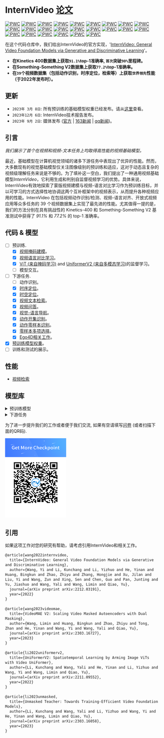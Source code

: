 # InternVideo [论文](https://arxiv.org/pdf/2212.03191.pdf)

[![PWC](https://img.shields.io/endpoint.svg?url=https://paperswithcode.com/badge/internvideo-general-video-foundation-models/action-classification-on-kinetics-400)](https://paperswithcode.com/sota/action-classification-on-kinetics-400?p=internvideo-general-video-foundation-models)
[![PWC](https://img.shields.io/endpoint.svg?url=https://paperswithcode.com/badge/internvideo-general-video-foundation-models/action-classification-on-kinetics-600)](https://paperswithcode.com/sota/action-classification-on-kinetics-600?p=internvideo-general-video-foundation-models)
[![PWC](https://img.shields.io/endpoint.svg?url=https://paperswithcode.com/badge/internvideo-general-video-foundation-models/action-classification-on-kinetics-700)](https://paperswithcode.com/sota/action-classification-on-kinetics-700?p=internvideo-general-video-foundation-models)
[![PWC](https://img.shields.io/endpoint.svg?url=https://paperswithcode.com/badge/internvideo-general-video-foundation-models/action-recognition-in-videos-on-something-1)](https://paperswithcode.com/sota/action-recognition-in-videos-on-something-1?p=internvideo-general-video-foundation-models)
[![PWC](https://img.shields.io/endpoint.svg?url=https://paperswithcode.com/badge/internvideo-general-video-foundation-models/action-recognition-in-videos-on-something)](https://paperswithcode.com/sota/action-recognition-in-videos-on-something?p=internvideo-general-video-foundation-models)
[![PWC](https://img.shields.io/endpoint.svg?url=https://paperswithcode.com/badge/internvideo-general-video-foundation-models/spatio-temporal-action-localization-on-ava)](https://paperswithcode.com/sota/spatio-temporal-action-localization-on-ava?p=internvideo-general-video-foundation-models)
[![PWC](https://img.shields.io/endpoint.svg?url=https://paperswithcode.com/badge/internvideo-general-video-foundation-models/action-recognition-on-ava-v2-2)](https://paperswithcode.com/sota/action-recognition-on-ava-v2-2?p=internvideo-general-video-foundation-models)
[![PWC](https://img.shields.io/endpoint.svg?url=https://paperswithcode.com/badge/internvideo-general-video-foundation-models/video-retrieval-on-activitynet)](https://paperswithcode.com/sota/video-retrieval-on-activitynet?p=internvideo-general-video-foundation-models)
[![PWC](https://img.shields.io/endpoint.svg?url=https://paperswithcode.com/badge/internvideo-general-video-foundation-models/video-retrieval-on-didemo)](https://paperswithcode.com/sota/video-retrieval-on-didemo?p=internvideo-general-video-foundation-models)
[![PWC](https://img.shields.io/endpoint.svg?url=https://paperswithcode.com/badge/internvideo-general-video-foundation-models/video-retrieval-on-msr-vtt)](https://paperswithcode.com/sota/video-retrieval-on-msr-vtt?p=internvideo-general-video-foundation-models)
[![PWC](https://img.shields.io/endpoint.svg?url=https://paperswithcode.com/badge/internvideo-general-video-foundation-models/video-retrieval-on-lsmdc)](https://paperswithcode.com/sota/video-retrieval-on-lsmdc?p=internvideo-general-video-foundation-models) 
[![PWC](https://img.shields.io/endpoint.svg?url=https://paperswithcode.com/badge/internvideo-general-video-foundation-models/video-retrieval-on-msvd)](https://paperswithcode.com/sota/video-retrieval-on-msvd?p=internvideo-general-video-foundation-models)
[![PWC](https://img.shields.io/endpoint.svg?url=https://paperswithcode.com/badge/internvideo-general-video-foundation-models/video-retrieval-on-vatex)](https://paperswithcode.com/sota/video-retrieval-on-vatex?p=internvideo-general-video-foundation-models)
[![PWC](https://img.shields.io/endpoint.svg?url=https://paperswithcode.com/badge/internvideo-general-video-foundation-models/zero-shot-video-retrieval-on-activitynet)](https://paperswithcode.com/sota/zero-shot-video-retrieval-on-activitynet?p=internvideo-general-video-foundation-models)
[![PWC](https://img.shields.io/endpoint.svg?url=https://paperswithcode.com/badge/internvideo-general-video-foundation-models/zero-shot-video-retrieval-on-didemo)](https://paperswithcode.com/sota/zero-shot-video-retrieval-on-didemo?p=internvideo-general-video-foundation-models)
[![PWC](https://img.shields.io/endpoint.svg?url=https://paperswithcode.com/badge/internvideo-general-video-foundation-models/zero-shot-video-retrieval-on-msr-vtt)](https://paperswithcode.com/sota/zero-shot-video-retrieval-on-msr-vtt?p=internvideo-general-video-foundation-models)
[![PWC](https://img.shields.io/endpoint.svg?url=https://paperswithcode.com/badge/internvideo-general-video-foundation-models/zero-shot-video-retrieval-on-lsmdc)](https://paperswithcode.com/sota/zero-shot-video-retrieval-on-lsmdc?p=internvideo-general-video-foundation-models)
[![PWC](https://img.shields.io/endpoint.svg?url=https://paperswithcode.com/badge/internvideo-general-video-foundation-models/zero-shot-video-retrieval-on-msvd)](https://paperswithcode.com/sota/zero-shot-video-retrieval-on-msvd?p=internvideo-general-video-foundation-models)
[![PWC](https://img.shields.io/endpoint.svg?url=https://paperswithcode.com/badge/internvideo-general-video-foundation-models/zero-shot-video-retrieval-on-vatex)](https://paperswithcode.com/sota/zero-shot-video-retrieval-on-vatex?p=internvideo-general-video-foundation-models)
[![PWC](https://img.shields.io/endpoint.svg?url=https://paperswithcode.com/badge/internvideo-general-video-foundation-models/visual-question-answering-on-msrvtt-qa-1)](https://paperswithcode.com/sota/visual-question-answering-on-msrvtt-qa-1?p=internvideo-general-video-foundation-models)
[![PWC](https://img.shields.io/endpoint.svg?url=https://paperswithcode.com/badge/internvideo-general-video-foundation-models/visual-question-answering-on-msvd-qa-1)](https://paperswithcode.com/sota/visual-question-answering-on-msvd-qa-1?p=internvideo-general-video-foundation-models)
[![PWC](https://img.shields.io/endpoint.svg?url=https://paperswithcode.com/badge/internvideo-general-video-foundation-models/visual-question-answering-on-tgif-qa)](https://paperswithcode.com/sota/visual-question-answering-on-tgif-qa?p=internvideo-general-video-foundation-models) 
[![PWC](https://img.shields.io/endpoint.svg?url=https://paperswithcode.com/badge/internvideo-general-video-foundation-models/open-set-action-recognition-on-ucf101-mitv2)](https://paperswithcode.com/sota/open-set-action-recognition-on-ucf101-mitv2?p=internvideo-general-video-foundation-models)
[![PWC](https://img.shields.io/endpoint.svg?url=https://paperswithcode.com/badge/internvideo-general-video-foundation-models/open-set-action-recognition-on-ucf-hmdb)](https://paperswithcode.com/sota/open-set-action-recognition-on-ucf-hmdb?p=internvideo-general-video-foundation-models)

在这个代码仓库中，我们给出InternVideo的官方实现，'[InternVideo: General Video Foundation Models via Generative and Discriminative Learning](https://arxiv.org/abs/2212.03191)'。

- **在Kinetics 400数据集上获取`91.1%`top-1准确率, `首次`突破`90%`里程碑。**
- **在Something-Something V2数据集上获取`77.2%`top-1准确率。**
- **在`39`个视频数据集（包括动作识别，时序定位，检索等）上获取`世界领先`性能（于2022年发布时）。**

## 更新
- `2023年 3月 8日`: 所有预训练的基础模型权重已经发布。请从[这里](#model-zoo)查看。
- `2023年12月 6日`: InternVideo技术报告发布。
- `2023年 9月 2日`: 媒体发布 ([官方](https://www.shlab.org.cn/news/5443279) | [163新闻](https://www.163.com/dy/article/HG939TNR0530QRMB.html) | [qq新闻](https://new.qq.com/rain/a/20220902A053JP00))。

## 引言
*我们展示了首个在视频和视频-文本任务上均取得高性能的视频基础模型。*

最近，基础模型在计算机视觉领域的诸多下游任务中表现出了优异的性能。然而，大多数现有的视觉基础模型仅关注图像级别的预训练和适应，这对于动态且复杂的视频级理解任务来说是不够的。为了填补这一空白，我们提出了一种通用视频基础模型*InternVideo*，它利用生成和判别自监督视频学习的优势。具体来说，InternVideo有效地探索了蒙版视频建模与视频-语言对比学习作为预训练目标，并以可学习的方式选择性地协调这两个互补框架中的视频表示，从而提升各种视频应用的性能。InternVideo 在包括视频动作识别/检测、视频-语言对齐、开放式视频应用等众多任务的 39 个视频数据集上实现了最先进的性能。尤其值得一提的是，我们的方法分别在具有挑战性的 Kinetics-400 和 Something-Something V2 基准测试中获得了 *91.1%* 和 *77.2%* 的 top-1 准确率。

## 代码 & 模型
- [ ] 预训练.
    - [x] [视频掩码建模](Pretrain/VideoMAE)。
    - [x] [视频语言对比学习](Pretrain/Multi-Modalities-Pretraining)。
    - [x] [ViT (来自掩码学习)](Pretrain/VideoMAE#finetune) and [UniformerV2 (来自多模态学习)](https://github.com/OpenGVLab/UniFormerV2/blob/main/INSTRUCTIONS.md#training)的监督学习。
    - [ ] 模型交互。
- [ ] 下游任务.
    - [ ] 动作识别。
    - [x] [时序定位](Downstream/Temporal-Action-Localization)。
    - [x] [时空定位](Downstream/Spatial-Temporal-Action-Localization)。
    - [x] [视频文本检索](Downstream/Video-Text-Retrieval)。
    - [x] [视频问答](Downstream/multi-modalities-downstream#video-question-answering)。
    - [x] [视觉-语言导航](Downstream/Visual-Language-Navigation)。
    - [x] [动作开集识别](Downstream/Open-Set-Action-Recognition)。
    - [x] [动作零样本识别](Downstream/multi-modalities-downstream#zero-shot-action-recognition)。
    - [x] [零样本多项选择](Downstream/multi-modalities-downstream#zero-shot-multiple-choice)。
    - [x] [Ego4D相关工作](https://github.com/OpenGVLab/ego4d-eccv2022-solutions)。
- [x] [预训练模型权重](https://github.com/OpenGVLab/InternVideo#model-zoo)。
- [ ] 训练和测试的展示。

## 性能
- [视频检索](Downstream/Video-Text-Retrieval#our-results)

## 模型库

<details>
<summary> 预训练模型 </summary>
<br>
<div>

|      模型      |   训练数据   |                                               下载                                                |
| :-----------------: | :----------------------: | :---------------------------------------------------------------------------------------------------: |
| InternVideo-MM-L-14 | WebVid10M+Self-collected (14M) |   [ckpt](https://pjlab-gvm-data.oss-cn-shanghai.aliyuncs.com/internvideo/pretrain/InternVideo-MM-L-14.ckpt) |
| VideoMAE-B | UnlabeledHybrid (1M) |   [ckpt](https://pjlab-gvm-data.oss-cn-shanghai.aliyuncs.com/internvideo/pretrain/videomae/vit_b_hybrid_pt_800e.pth)   |
| VideoMAE-L | UnlabeledHybrid (1M)|   [ckpt](https://pjlab-gvm-data.oss-cn-shanghai.aliyuncs.com/internvideo/pretrain/videomae/vit_l_hybrid_pt_800e.pth)   |
| VideoMAE-H | UnlabeledHybrid (1M)|   [ckpt](https://pjlab-gvm-data.oss-cn-shanghai.aliyuncs.com/internvideo/pretrain/videomae/vit_h_hybrid_pt_1200e.pth)  |
</div>
</details>

<details>
<summary> 下游任务 </summary>
<br>
<div>

**分类**
|      模型      |   微调数据   |                                               下载                                                |
| :-----------------: | :----------------: | :---------------------------------------------------------------------------------------------------: |
| VideoMAE-B | K400 |   [ckpt](https://pjlab-gvm-data.oss-cn-shanghai.aliyuncs.com/internvideo/pretrain/videomae/vit_b_hybrid_pt_800e_k400_ft.pth) |
| VideoMAE-B | K710 |   [ckpt](https://pjlab-gvm-data.oss-cn-shanghai.aliyuncs.com/internvideo/pretrain/videomae/vit_b_hybrid_pt_800e_k710_ft.pth)   |
| VideoMAE-B | SSv2 |   [ckpt](https://pjlab-gvm-data.oss-cn-shanghai.aliyuncs.com/internvideo/pretrain/videomae/vit_b_hybrid_pt_800e_ssv2_ft.pth)   |
| VideoMAE-L | K400 |   [ckpt](https://pjlab-gvm-data.oss-cn-shanghai.aliyuncs.com/internvideo/pretrain/videomae/vit_l_hybrid_pt_800e_k400_ft.pth) |
| VideoMAE-L | K700 |   [ckpt](https://pjlab-gvm-data.oss-cn-shanghai.aliyuncs.com/internvideo/pretrain/videomae/vit_l_hybrid_pt_800e_k700_ft.pth)   |
| VideoMAE-L | SSv2 |   [ckpt](https://pjlab-gvm-data.oss-cn-shanghai.aliyuncs.com/internvideo/pretrain/videomae/vit_l_hybrid_pt_800e_ssv2_ft.pth)   |
| VideoMAE-H | K400 |   [ckpt](https://pjlab-gvm-data.oss-cn-shanghai.aliyuncs.com/internvideo/action_recognition/K400/VideoMAE/ViT-H_f32_res384_89.54.pth) [log](https://pjlab-gvm-data.oss-cn-shanghai.aliyuncs.com/internvideo/action_recognition/K400/VideoMAE/ViT-H_f32_res384_89.54.log)|
| VideoMAE-H | SSv1 |   [ckpt](https://pjlab-gvm-data.oss-cn-shanghai.aliyuncs.com/internvideo/action_recognition/SSV1/VideoMAE/ViT-H.pth) [log](https://pjlab-gvm-data.oss-cn-shanghai.aliyuncs.com/internvideo/action_recognition/SSV1/VideoMAE/log.txt)|
| VideoMAE-H | HMDB51 |   [ckpt_split1](https://pjlab-gvm-data.oss-cn-shanghai.aliyuncs.com/internvideo/action_recognition/HMDB51/VideoMAE/split1_89.64/ViT-H.pth) | [ckpt_split2](https://pjlab-gvm-data.oss-cn-shanghai.aliyuncs.com/internvideo/action_recognition/HMDB51/VideoMAE/split2_89.92/ViT-H.pth) | [ckpt_split3](https://pjlab-gvm-data.oss-cn-shanghai.aliyuncs.com/internvideo/action_recognition/HMDB51/VideoMAE/split3_88.35/ViT-H.pth)|

**检索**
|      模型      |   训练数据   |                                               下载                                                |
| :-----------------: | :----------------: | :---------------------------------------------------------------------------------------------------: |
| InternVideo-MM-L-14 | ActivityNet |   [ckpt](https://pjlab-gvm-data.oss-cn-shanghai.aliyuncs.com/internvideo/retrieval/activitynet/kc4_1e-3_2e-3_bs64_77words_64frame_dsl/pytorch_model.bin) [opt](https://pjlab-gvm-data.oss-cn-shanghai.aliyuncs.com/internvideo/retrieval/activitynet/kc4_1e-3_2e-3_bs64_77words_64frame_dsl/pytorch_opt.bin) [log](https://pjlab-gvm-data.oss-cn-shanghai.aliyuncs.com/internvideo/retrieval/activitynet/kc4_1e-3_2e-3_bs64_77words_64frame_dsl/log.txt)|
| InternVideo-MM-L-14 | DiDeMo |   [ckpt](https://pjlab-gvm-data.oss-cn-shanghai.aliyuncs.com/internvideo/retrieval/didemo/pytorch_model.bin) [opt](https://pjlab-gvm-data.oss-cn-shanghai.aliyuncs.com/internvideo/retrieval/didemo/pytorch_opt.bin) [log](https://pjlab-gvm-data.oss-cn-shanghai.aliyuncs.com/internvideo/retrieval/didemo/log.txt)|
| InternVideo-MM-L-14 | LSMDC |   [ckpt](https://pjlab-gvm-data.oss-cn-shanghai.aliyuncs.com/internvideo/retrieval/lsmdc/pytorch_model.bin) [opt](https://pjlab-gvm-data.oss-cn-shanghai.aliyuncs.com/internvideo/retrieval/lsmdc/pytorch_opt.bin) [log](https://pjlab-gvm-data.oss-cn-shanghai.aliyuncs.com/internvideo/retrieval/lsmdc/log.txt)|
| InternVideo-MM-L-14 | MSR-VTT |   [ckpt](https://pjlab-gvm-data.oss-cn-shanghai.aliyuncs.com/internvideo/retrieval/msrvtt/kc4_finetune_1e-32e-3_77words_12frames_128_16_bothdsl/pytorch_model.bin) [opt](https://pjlab-gvm-data.oss-cn-shanghai.aliyuncs.com/internvideo/retrieval/msrvtt/kc4_finetune_1e-32e-3_77words_12frames_128_16_bothdsl/pytorch_opt.bin) [log](https://pjlab-gvm-data.oss-cn-shanghai.aliyuncs.com/internvideo/retrieval/msrvtt/kc4_finetune_1e-32e-3_77words_12frames_128_16_bothdsl/log.txt)|
| InternVideo-MM-L-14 | MSVD |   [ckpt](https://pjlab-gvm-data.oss-cn-shanghai.aliyuncs.com/internvideo/retrieval/msvd/pytorch_model.bin) [opt](https://pjlab-gvm-data.oss-cn-shanghai.aliyuncs.com/internvideo/retrieval/msvd/pytorch_opt.bin) [log](https://pjlab-gvm-data.oss-cn-shanghai.aliyuncs.com/internvideo/retrieval/msvd/log.txt)|
| InternVideo-MM-L-14 | VATEX |   [ckpt](https://pjlab-gvm-data.oss-cn-shanghai.aliyuncs.com/internvideo/retrieval/vatex/pytorch_model.bin) [opt](https://pjlab-gvm-data.oss-cn-shanghai.aliyuncs.com/internvideo/retrieval/vatex/pytorch_opt.bin) [log](https://pjlab-gvm-data.oss-cn-shanghai.aliyuncs.com/internvideo/retrieval/vatex/log.txt)|

**视频问答**
|      模型      |   微调数据   |                                               下载                                                |
| :-----------------: | :----------------: | :---------------------------------------------------------------------------------------------------: |
| InternVideo-MM-L-14 | MSR-VTT |   [ckpt](https://pjlab-gvm-data.oss-cn-shanghai.aliyuncs.com/internvideo/vqa/msrvtt.ckpt) |
| InternVideo-MM-L-14 | MSVD |   [ckpt](https://pjlab-gvm-data.oss-cn-shanghai.aliyuncs.com/internvideo/vqa/msvd.ckpt)   |
| InternVideo-MM-L-14 | TGIFQA |   [ckpt](https://pjlab-gvm-data.oss-cn-shanghai.aliyuncs.com/internvideo/vqa/tqifqa.ckpt)   |

**时空定位**
|      模型      |   微调数据   |                                               下载                                                |
| :-----------------: | :----------------: | :---------------------------------------------------------------------------------------------------: |
| VideoMAE-H | AVA-Kinetics |   [ckpt](https://pjlab-gvm-data.oss-cn-shanghai.aliyuncs.com/internvideo/stal/vit_h_hybrid_pt_k710_ft_ak_ft.sh) |
</div>
</details>

为了进一步提升我们的工作或者便于我们交流, 如果有空请填写[问卷](https://wenjuan.feishu.cn/m?t=syQjww7QWNJi-jk5u) (或者扫描下面的QR码).

<img src="Media/download.png" width="200" height="260" alt="survey_icon"/>
<!--![survey_icon](Media/download.png){:height="50%" width="50%"}-->

<!--
## 🚀🚀 Pretraining

We present the code of video masked modeling ([VideoMAE](Pretrain/VideoMAE/README.md)), video-language contrastive learning modeling (to be updated), and model interaction (to be updated). Partial supervised video post-pretraining are given in both [VideoMAE](Pretrain/VideoMAE/README.md) and [UniformerV2](https://github.com/OpenGVLab/UniFormerV2/blob/d390105e588665af5029bfcceed5b9975d4b13bb/README.md).


## 🚢🚢 Downstram Tasks

* The instruction of video-text retrieval is in the [Retrieval.md](Downstream/Video-Text-Retrieval/README.md)
* The instruction of temporal action localization is in the [TAL.md](Downstream/Temporal-Action-Localization/README.md)
* The instruction of open-set action recognition is in the [OAR.md](Downstream/Open-Set-Action-Recognition/README.md)
* The instruction of ego-tasks is in the [EGO.md](https://github.com/OpenGVLab/ego4d-eccv2022-solutions/blob/main/readme.md)
-->

<!--

## News

- `Nov 24, 2022`: 🚀🚀 InternVideo .

## Coming soon
- [ ] 

## Introduction

**InternVideo**

## Main Results on Downstream Tasks

**Action Recognition**

**Temporal Action Localization**

**Spatio-Temporal Action Localization**


## Acknowledgment
-->

## 引用

如果这项工作对您的研究有帮助，请考虑引用InternVideo和相关工作。

```
@article{wang2022internvideo,
  title={InternVideo: General Video Foundation Models via Generative and Discriminative Learning},
  author={Wang, Yi and Li, Kunchang and Li, Yizhuo and He, Yinan and Huang, Bingkun and Zhao, Zhiyu and Zhang, Hongjie and Xu, Jilan and Liu, Yi and Wang, Zun and Xing, Sen and Chen, Guo and Pan, Junting and Yu, Jiashuo and Wang, Yali and Wang, Limin and Qiao, Yu},
  journal={arXiv preprint arXiv:2212.03191},
  year={2022}
}

@article{wang2023videomae,
  title={VideoMAE V2: Scaling Video Masked Autoencoders with Dual Masking},
  author={Wang, Limin and Huang, Bingkun and Zhao, Zhiyu and Tong, Zhan and He, Yinan and Wang, Yi and Wang, Yali and Qiao, Yu},
  journal={arXiv preprint arXiv:2303.16727},
  year={2023}
}

@article{li2022uniformerv2,
  title={UniFormerV2: Spatiotemporal Learning by Arming Image ViTs with Video UniFormer},
  author={Li, Kunchang and Wang, Yali and He, Yinan and Li, Yizhuo and Wang, Yi and Wang, Limin and Qiao, Yu},
  journal={arXiv preprint arXiv:2211.09552},
  year={2022}
}

@article{li2023unmasked,
  title={Unmasked Teacher: Towards Training-Efficient Video Foundation Models},
  author={Li, Kunchang and Wang, Yali and Li, Yizhuo and Wang, Yi and He, Yinan and Wang, Limin and Qiao, Yu},
  journal={arXiv preprint arXiv:2303.16058},
  year={2023}
}
```
